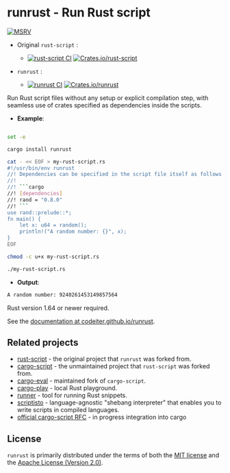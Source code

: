 # runrust - Run Rust script

[![MSRV](https://img.shields.io/badge/rustc-1.64.0+-ab6000.svg)](https://blog.rust-lang.org/2022/09/22/Rust-1.64.0.html)

- Original `rust-script` :
  - [![rust-script CI](https://github.com/fornwall/rust-script/workflows/CI/badge.svg)](https://github.com/fornwall/rust-script/actions?query=workflow%3ACI)
    [![Crates.io/rust-script](https://img.shields.io/crates/v/rust-script.svg)](https://crates.io/crates/rust-script)

- `runrust` :
  - [![runrust CI](https://github.com/CodeIter/runrust/actions/workflows/ci.yml/badge.svg?branch=main)](https://github.com/CodeIter/runrust/actions/workflows/ci.yml)
    [![Crates.io/runrust](https://img.shields.io/crates/v/runrust.svg)](https://crates.io/crates/runrust)

Run Rust script files without any setup or explicit compilation step,
with seamless use of crates specified as dependencies inside the scripts.

- **Example**:
```bash

set -e

cargo install runrust

cat - << EOF > my-rust-script.rs
#!/usr/bin/env runrust
//! Dependencies can be specified in the script file itself as follows:
//!
//! ```cargo
//! [dependencies]
//! rand = "0.8.0"
//! ```
use rand::prelude::*;
fn main() {
    let x: u64 = random();
    println!("A random number: {}", x);
}
EOF

chmod -c u+x my-rust-script.rs

./my-rust-script.rs
```

- **Output**:
```txt
A random number: 9240261453149857564
```

Rust version 1.64 or newer required.

See the [documentation at codeiter.github.io/runrust](https://codeiter.github.io/runrust).

## Related projects
- [rust-script](https://github.com/fornwall/rust-script) - the original project that `runrust` was forked from.
- [cargo-script](https://github.com/DanielKeep/cargo-script) - the unmaintained project that `rust-script` was forked from.
- [cargo-eval](https://github.com/reitermarkus/cargo-eval/) - maintained fork of `cargo-script`.
- [cargo-play](https://github.com/fanzeyi/cargo-play) - local Rust playground.
- [runner](https://github.com/stevedonovan/runner/) - tool for running Rust snippets.
- [scriptisto](https://github.com/igor-petruk/scriptisto) - language-agnostic "shebang interpreter" that enables you to write scripts in compiled languages.
- [official cargo-script RFC](https://github.com/rust-lang/cargo/issues/12207) - in progress integration into cargo

## License
`runrust` is primarily distributed under the terms of both the [MIT license](LICENSE-MIT) and the [Apache License (Version 2.0)](LICENSE-APACHE).
